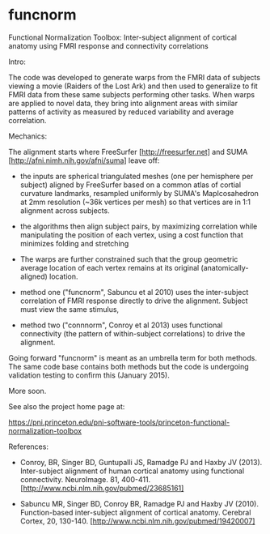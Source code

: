 # funcnorm
Functional Normalization Toolbox: Inter-subject alignment of cortical anatomy using FMRI response and connectivity correlations

Intro:

The code was developed to generate warps from the FMRI data of subjects viewing a movie (Raiders of the Lost Ark) and then used to generalize to fit FMRI data from these same subjects performing other tasks. When warps are applied to novel data, they bring into alignment areas with similar patterns of activity as measured by reduced variability and average correlation.

Mechanics:

The alignment starts where FreeSurfer [http://freesurfer.net] and SUMA [http://afni.nimh.nih.gov/afni/suma] leave off:
- the inputs are spherical triangulated meshes (one per hemisphere per subject) aligned by FreeSurfer based on a common atlas of cortial curvature landmarks, resampled uniformly by SUMA's MapIcosahedron at 2mm resolution (~36k vertices per mesh) so that vertices are in 1:1 alignment across subjects.
- the algorithms then align subject pairs, by maximizing correlation while manipulating the position of each vertex, using a cost function that minimizes folding and stretching
- The warps are further constrained such that the group geometric average location of each vertex remains at its original (anatomically-aligned) location.

- method one ("funcnorm", Sabuncu et al 2010) uses the inter-subject correlation of FMRI response directly to drive the alignment. Subject must view the same stimulus, 
- method two ("connnorm", Conroy et al 2013) uses functional connectivity (the pattern of within-subject correlations) to drive the alignment.

Going forward "funcnorm" is meant as an umbrella term for both methods. The same code base contains both methods but the code is undergoing validation testing to confirm this (January 2015).

More soon.

See also the project home page at:

https://pni.princeton.edu/pni-software-tools/princeton-functional-normalization-toolbox

References:

- Conroy, BR, Singer BD, Guntupalli JS, Ramadge PJ and Haxby JV (2013). Inter-subject alignment of human cortical anatomy using functional connectivity. NeuroImage. 81, 400-411. [http://www.ncbi.nlm.nih.gov/pubmed/23685161]

- Sabuncu MR, Singer BD, Conroy BR, Ramadge PJ and Haxby JV (2010). Function-based inter-subject alignment of cortical anatomy. Cerebral Cortex, 20, 130-140. [http://www.ncbi.nlm.nih.gov/pubmed/19420007]
